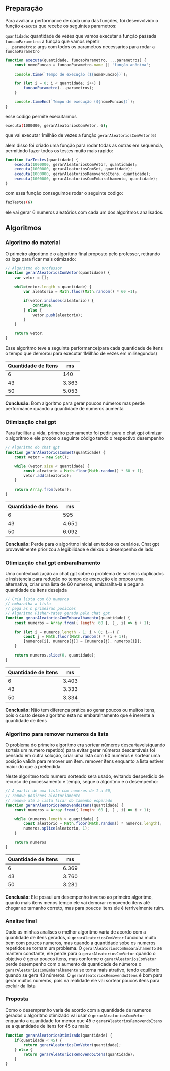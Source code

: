 ## Preparação

Para avaliar a performance de cada uma das funções, foi desenvolvido o função `executa` que recebe os seguintes parametros:

`quantidade`: quantidade de vezes que vamos executar a função passada  
`funcaoParametro`: a função que vamos repetir  
`...parametros`: args com todos os parametros necessarios para rodar a `funcaoParametro`  

```javascript
function executa(quantidade, funcaoParametro, ...parametros) {
    const nomeFuncao = funcaoParametro.name || 'função anônima';

    console.time(`Tempo de execução (${nomeFuncao})`);

    for (let i = 0; i < quantidade; i++) {
        funcaoParametro(...parametros);
    }

    console.timeEnd(`Tempo de execução (${nomeFuncao})`);
}
```

esse codigo permite executarmos 
```bash 
executa(1000000, gerarAleatoriosComVetor, 6);
```

que vai executar 1milhão de vezes a função `gerarAleatoriosComVetor(6)`

alem disso foi criado uma função para rodar todas as outras em sequencia, permitindo fazer todos os testes muito mais rapido:
```javascript
function fazTestes(quantidade) {
    executa(1000000, gerarAleatoriosComVetor, quantidade);
    executa(1000000, gerarAleatoriosComSet, quantidade);
    executa(1000000, gerarAleatoriosRemovendoItens, quantidade);
    executa(1000000, gerarAleatoriosComEmbaralhamento, quantidade);
}
```

com essa função conseguimos rodar o seguinte codigo:
```bash
fazTestes(6)
```
ele vai gerar 6 numeros aleatórios com cada um dos algoritmos analisados.

## Algoritmos
### Algoritmo do material
O primeiro algoritmo é o algoritmo final proposto pelo professor, retirando os logs para ficar mais otimizado:
```javascript
// Algoritmo do professor
function gerarAleatoriosComVetor(quantidade) {
    var vetor = [];

    while(vetor.length < quantidade) {
        var aleatorio = Math.floor(Math.random() * 60 +1);

        if(vetor.includes(aleatorio)) {
            continue;
        } else {
            vetor.push(aleatorio);
        }
    }

    return vetor;
}
```
Esse algoritmo teve a seguinte performance(para cada quantidade de itens o tempo que demorou para executar 1Milhão de vezes em milisegundos)

| Quantidade de Itens | ms    |
|---------------------|-------|
| 6                   | 140   |
| 43                  | 3.363 |
| 50                  | 5.053 |

**Conclusão:** Bom algoritmo para gerar poucos números mas perde performance quando a quantidade de numeros aumenta

### Otimização chat gpt
Para facilitar a vida, primeiro pensamento foi pedir para o chat gpt otimizar o algoritmo e ele propos o seguinte código tendo o respectivo desempenho

```javascript
// Algoritmo do chat gpt
function gerarAleatoriosComSet(quantidade) {
    const vetor = new Set();

    while (vetor.size < quantidade) {
        const aleatorio = Math.floor(Math.random() * 60 + 1);
        vetor.add(aleatorio);
    }

    return Array.from(vetor);
}
```
| Quantidade de Itens | ms    |
|---------------------|-------|
| 6                   | 595   |
| 43                  | 4.651 |
| 50                  | 6.092 |

**Conclusão:** Perde para o algoritmo inicial em todos os cenários. Chat gpt provavelmente priorizou a legibilidade e deixou o desempenho de lado

### Otimização chat gpt embaralhamento
Uma contextualização ao chat gpt sobre o problema de sorteios duplicados e insistencia para redução no tempo de execução ele propos uma alternativa, criar uma lista de 60 numeros, embaralha-la e pegar a quantidade de itens desejada

```javascript
// Cria lista com 60 numeros
// embaralha a lista
// pega as n primeiras posicoes
// Algoritmo Fisher-Yates gerado pelo chat gpt
function gerarAleatoriosComEmbaralhamento(quantidade) {
    const numeros = Array.from({ length: 60 }, (_, i) => i + 1);

    for (let i = numeros.length - 1; i > 0; i--) {
        const j = Math.floor(Math.random() * (i + 1));
        [numeros[i], numeros[j]] = [numeros[j], numeros[i]];
    }

    return numeros.slice(0, quantidade);
}
```
| Quantidade de Itens | ms    |
|---------------------|-------|
| 6                   | 3.403 |
| 43                  | 3.333 |
| 50                  | 3.334 |

**Conclusão:** Não tem diferença prática ao gerar poucos ou muitos itens, pois o custo desse algoritmo esta no embaralhamento que é inerente a quantidade de itens

### Algoritmo para remover numeros da lista
O problema do primeiro algoritmo era sortear números descartaveis(quando sorteia um numero repetido) para evitar gerar números descartáveis foi pensado em outra solução, criar uma lista com 60 numeros e sortear uma posição valida para remover um item. remover itens enquanto a lista estiver maior do que a pretendida.

Neste algoritmo todo numero sorteado sera usado, evitando desperdicio de recurso de processamento e tempo, segue o algoritmo e o desempenho:

```javascript
// A partir de uma lista com numeros de 1 a 60, 
// remove posicoes aleatoriamente
// remove até a lista ficar do tamanho esperado
function gerarAleatoriosRemovendoItens(quantidade) {
    const numeros = Array.from({ length: 60 }, (_, i) => i + 1);

    while (numeros.length > quantidade) {
        const aleatorio = Math.floor(Math.random() * numeros.length);
        numeros.splice(aleatorio, 1);
    }

    return numeros
}
````
| Quantidade de Itens | ms    |
|---------------------|-------|
| 6                   | 6.369 |
| 43                  | 3.760 |
| 50                  | 3.281 |

**Conclusão:** Ele possui um desempenho inverso ao primeiro algoritmo, quanto mais itens menos tempo ele vai demorar removendo itens até chegar ao tamanho correto, mas para poucos itens ele é terrivelmente ruim.

### Analise final
Dado as minhas analises o melhor algoritmo varia de acordo com a quantidade de itens gerados, o `gerarAleatoriosComVetor` funciona muito bem com poucos numeros, mas quando a quantidade sobe os numeros repetidos se tornam um problema. O `gerarAleatoriosComEmbaralhamento` se mantem constante, ele perde para o `gerarAleatoriosComVetor` quando o objetivo é gerar poucos itens, mas conforme o `gerarAleatoriosComVetor` perde desempenho com o aumento da quantidade de números o `gerarAleatoriosComEmbaralhamento` se torna mais atrativo, tendo equilibrio quando se gera 43 números. O `gerarAleatoriosRemovendoItens` é bom para gerar muitos numeros, pois na realidade ele vai sortear poucos itens para excluir da lista

### Proposta
Como o desemprenho varia de acordo com a quantidade de numeros gerados o algoritmo otimizado vai usar o `gerarAleatoriosComVetor` enquanto a quantidade for menor que 45 e `gerarAleatoriosRemovendoItens` se a quantidade de itens for 45 ou mais:

```javascript
function gerarAleatoriosOtimizado(quantidade) {
    if(quantidade < 45) {
        return gerarAleatoriosComVetor(quantidade);
    } else {
        return gerarAleatoriosRemovendoItens(quantidade);
    }
}
```

